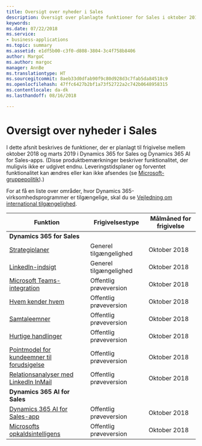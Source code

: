 ```yaml
---
title: Oversigt over nyheder i Sales
description: Oversigt over planlagte funktioner for Sales i oktober 2018
keywords: 
ms.date: 07/22/2018
ms.service:
- business-applications
ms.topic: summary
ms.assetid: e1df5b00-c3f0-d808-3804-3c4f758b8406
author: MargoC
ms.author: margoc
manager: AnnBe
ms.translationtype: HT
ms.sourcegitcommit: 8aeb33d0dfab90f9c80d928d3c7fab5da84518c9
ms.openlocfilehash: 47ffc6427b2bf1a73f52722a2c742b0648958315
ms.contentlocale: da-dk
ms.lasthandoff: 08/16/2018

---
```


# <a name="summary-of-whats-new-in-sales"></a>Oversigt over nyheder i Sales

I dette afsnit beskrives de funktioner, der er planlagt til frigivelse mellem oktober 2018 og marts 2019 i Dynamics 365 for Sales og Dynamics 365 AI for Sales-apps. (Disse produktbemærkninger beskriver funktionalitet, der muligvis ikke er udgivet endnu. Leveringstidsplaner og forventet funktionalitet kan ændres eller kan ikke afsendes (se [Microsoft-gruppepolitik](https://go.microsoft.com/fwlink/p/?linkid=2007332)).)

For at få en liste over områder, hvor Dynamics 365-virksomhedsprogrammer er tilgængelige, skal du se [Vejledning om international tilgængelighed](https://aka.ms/dynamics_365_international_availability_deck). 




| Funktion                                                              | Frigivelsestype   | Målmåned for frigivelse |
|----------------------------------------------------------------------|----------------|----------------------|
| **Dynamics 365 for Sales**                                                                                                    | 
| [Strategiplaner](empower-sellers-with-playbooks.md)                       | Generel tilgængelighed             | Oktober 2018          |
| [LinkedIn-indsigt](linkedin-insights.md)                          | Generel tilgængelighed           | Oktober 2018          |
| [Microsoft Teams-integration](collaborate-with-microsoft-teams.md) | Offentlig prøveversion | Oktober 2018          |
| [Hvem kender hvem](who-knows-whom.md)                          | Offentlig prøveversion          | Oktober 2018          |
| [Samtaleemner](talking-points.md)                          | Offentlig prøveversion          | Oktober 2018          |
| [Hurtige handlinger](quick-actions.md)                          | Offentlig prøveversion          | Oktober 2018          |
| [Pointmodel for kundeemner til forudsigelse](predictive-lead-scoring.md)                          | Offentlig prøveversion          | Oktober 2018          |
| [Relationsanalyser med LinkedIn InMail](relationship-analytics-with-linkedin-inmail.md) | Offentlig prøveversion | Oktober 2018 |
| **Dynamics 365 AI for Sales**                                                                                           |
| [Dynamics 365 AI for Sales-app](dynamics-365-ai-sales-app.md)     | Offentlig prøveversion  | Oktober 2018            |
| [Microsofts opkaldsintelligens](call-intelligence-sales-app.md)     | Offentlig prøveversion  | Oktober 2018            |



